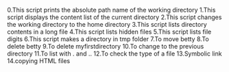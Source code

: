 0.This script prints the absolute path name of the working directory
1.This script displays the content list of the current directory
2.This script changes the working directory to the home directory
3.This script lists directory contents in a long file
4.This script lists hidden files
5.This script lists file digits
6.This script makes a directory in tmp folder
7.To move betty
8.To delete betty
9.To delete myfirstdirectory
10.To change to the previous directory
11.To list with . and ..
12.To check the type of a file
13.Symbolic link
14.copying HTML files
